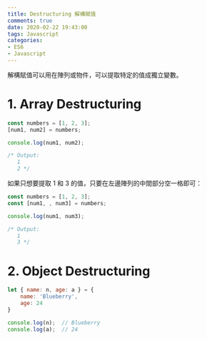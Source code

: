 ```yaml
---
title: Destructuring 解構賦值
comments: true
date: 2020-02-22 19:43:00
tags: Javascript
categories: 
- ES6
- Javascript
---
```

解構賦值可以用在陣列或物件，可以提取特定的值成獨立變數。

# 1. Array Destructuring
```js
const numbers = [1, 2, 3];
[num1, num2] = numbers;

console.log(num1, num2);

/* Output:
   1
   2 */
```

如果只想要提取 1 和 3 的值，只要在左邊陣列的中間部分空一格即可：
```js
const numbers = [1, 2, 3];
const [num1, , num3] = numbers;

console.log(num1, num3);

/* Output:
   1
   3 */
```

# 2. Object Destructuring
```js
let { name: n, age: a } = {
    name: 'Blueberry',
    age: 24
}

console.log(n);  // Blueberry
console.log(a);  // 24
```